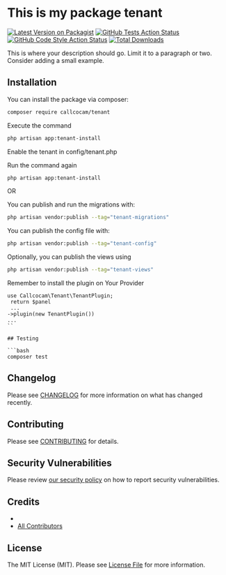 # This is my package tenant

[![Latest Version on Packagist](https://img.shields.io/packagist/v/callcocam/tenant.svg?style=flat-square)](https://packagist.org/packages/callcocam/tenant)
[![GitHub Tests Action Status](https://img.shields.io/github/actions/workflow/status/callcocam/tenant/run-tests.yml?branch=main&label=tests&style=flat-square)](https://github.com/callcocam/tenant/actions?query=workflow%3Arun-tests+branch%3Amain)
[![GitHub Code Style Action Status](https://img.shields.io/github/actions/workflow/status/callcocam/tenant/fix-php-code-style-issues.yml?branch=main&label=code%20style&style=flat-square)](https://github.com/callcocam/tenant/actions?query=workflow%3A"Fix+PHP+code+style+issues"+branch%3Amain)
[![Total Downloads](https://img.shields.io/packagist/dt/callcocam/tenant.svg?style=flat-square)](https://packagist.org/packages/callcocam/tenant)



This is where your description should go. Limit it to a paragraph or two. Consider adding a small example.

## Installation

You can install the package via composer:

```bash
composer require callcocam/tenant
```
Execute the command

```bash
php artisan app:tenant-install
```
Enable the tenant in config/tenant.php

Run the command again

```bash
php artisan app:tenant-install
```

OR

You can publish and run the migrations with:

```bash
php artisan vendor:publish --tag="tenant-migrations" 
```

You can publish the config file with:

```bash
php artisan vendor:publish --tag="tenant-config"
```

Optionally, you can publish the views using

```bash
php artisan vendor:publish --tag="tenant-views"
```


Remember to install the plugin on Your Provider

```
use Callcocam\Tenant\TenantPlugin;
 return $panel
 ...
->plugin(new TenantPlugin())
...
``

## Testing

```bash
composer test
```

## Changelog

Please see [CHANGELOG](CHANGELOG.md) for more information on what has changed recently.

## Contributing

Please see [CONTRIBUTING](.github/CONTRIBUTING.md) for details.

## Security Vulnerabilities

Please review [our security policy](../../security/policy) on how to report security vulnerabilities.

## Credits

- [](https://github.com/callcocam)
- [All Contributors](../../contributors)

## License

The MIT License (MIT). Please see [License File](LICENSE.md) for more information.
